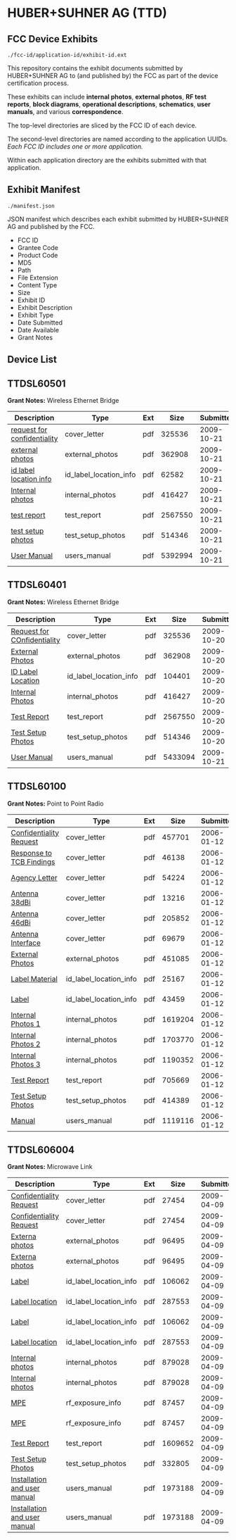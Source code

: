 # HUBER+SUHNER AG (TTD)
## FCC Device Exhibits

```
./fcc-id/application-id/exhibit-id.ext
```

This repository contains the exhibit documents submitted by HUBER+SUHNER AG to (and published by) the FCC as part of the device certification process.

These exhibits can include **internal photos**, **external photos**, **RF test reports**, **block diagrams**, **operational descriptions**, **schematics**, **user manuals**, and various **correspondence**.

The top-level directories are sliced by the FCC ID of each device.

The second-level directories are named according to the application UUIDs. *Each FCC ID includes one or more application.*

Within each application directory are the exhibits submitted with that application. 

## Exhibit Manifest

```
./manifest.json
```

JSON manifest which describes each exhibit submitted by HUBER+SUHNER AG and published by the FCC.

- FCC ID
- Grantee Code
- Product Code
- MD5
- Path
- File Extension
- Content Type
- Size
- Exhibit ID
- Exhibit Description
- Exhibit Type
- Date Submitted
- Date Available
- Grant Notes

## Device List
## TTDSL60501
**Grant Notes:** Wireless Ethernet Bridge

| Description | Type | Ext | Size | Submitted | Available |
| ----------- | ---- | --- | ---- | --------- | --------- |
| [request for confidentiality](TTDSL60501/04953f747ed2360164985311acad47e1/1186120.pdf) | cover_letter | pdf | 325536 | 2009-10-21 | 2009-10-21 |
| [external photos](TTDSL60501/04953f747ed2360164985311acad47e1/1186121.pdf) | external_photos | pdf | 362908 | 2009-10-21 | 2009-10-21 |
| [id label location info](TTDSL60501/04953f747ed2360164985311acad47e1/1186550.pdf) | id_label_location_info | pdf | 62582 | 2009-10-21 | 2009-10-21 |
| [Internal photos](TTDSL60501/04953f747ed2360164985311acad47e1/1186122.pdf) | internal_photos | pdf | 416427 | 2009-10-21 | 2009-10-21 |
| [test report](TTDSL60501/04953f747ed2360164985311acad47e1/1186124.pdf) | test_report | pdf | 2567550 | 2009-10-21 | 2009-10-21 |
| [test setup photos](TTDSL60501/04953f747ed2360164985311acad47e1/1186125.pdf) | test_setup_photos | pdf | 514346 | 2009-10-21 | 2009-10-21 |
| [User Manual](TTDSL60501/04953f747ed2360164985311acad47e1/1186553.pdf) | users_manual | pdf | 5392994 | 2009-10-21 | 2009-10-21 |
## TTDSL60401
**Grant Notes:** Wireless Ethernet Bridge

| Description | Type | Ext | Size | Submitted | Available |
| ----------- | ---- | --- | ---- | --------- | --------- |
| [Request for COnfidentiality](TTDSL60401/37ad168e4c291942ab8ddc1c94084be1/1186120.pdf) | cover_letter | pdf | 325536 | 2009-10-20 | 2009-10-21 |
| [External Photos](TTDSL60401/37ad168e4c291942ab8ddc1c94084be1/1186121.pdf) | external_photos | pdf | 362908 | 2009-10-20 | 2009-10-21 |
| [ID Label Location](TTDSL60401/37ad168e4c291942ab8ddc1c94084be1/1186123.pdf) | id_label_location_info | pdf | 104401 | 2009-10-20 | 2009-10-21 |
| [Internal Photos](TTDSL60401/37ad168e4c291942ab8ddc1c94084be1/1186122.pdf) | internal_photos | pdf | 416427 | 2009-10-20 | 2009-10-21 |
| [Test Report](TTDSL60401/37ad168e4c291942ab8ddc1c94084be1/1186124.pdf) | test_report | pdf | 2567550 | 2009-10-20 | 2009-10-21 |
| [Test Setup Photos](TTDSL60401/37ad168e4c291942ab8ddc1c94084be1/1186125.pdf) | test_setup_photos | pdf | 514346 | 2009-10-20 | 2009-10-21 |
| [User Manual](TTDSL60401/37ad168e4c291942ab8ddc1c94084be1/1186518.pdf) | users_manual | pdf | 5433094 | 2009-10-21 | 2009-10-21 |
## TTDSL60100
**Grant Notes:** Point to Point Radio

| Description | Type | Ext | Size | Submitted | Available |
| ----------- | ---- | --- | ---- | --------- | --------- |
| [Confidentiality Request](TTDSL60100/12cd0baf0d3f24e51e283fad48222079/619099.pdf) | cover_letter | pdf | 457701 | 2006-01-12 | 2006-01-12 |
| [Response to TCB Findings](TTDSL60100/12cd0baf0d3f24e51e283fad48222079/619100.pdf) | cover_letter | pdf | 46138 | 2006-01-12 | 2006-01-12 |
| [Agency Letter](TTDSL60100/12cd0baf0d3f24e51e283fad48222079/619101.pdf) | cover_letter | pdf | 54224 | 2006-01-12 | 2006-01-12 |
| [Antenna 38dBi](TTDSL60100/12cd0baf0d3f24e51e283fad48222079/619102.pdf) | cover_letter | pdf | 13216 | 2006-01-12 | 2006-01-12 |
| [Antenna 46dBi](TTDSL60100/12cd0baf0d3f24e51e283fad48222079/619103.pdf) | cover_letter | pdf | 205852 | 2006-01-12 | 2006-01-12 |
| [Antenna Interface](TTDSL60100/12cd0baf0d3f24e51e283fad48222079/619104.pdf) | cover_letter | pdf | 69679 | 2006-01-12 | 2006-01-12 |
| [External Photos](TTDSL60100/12cd0baf0d3f24e51e283fad48222079/619095.pdf) | external_photos | pdf | 451085 | 2006-01-12 | 2006-01-12 |
| [Label Material](TTDSL60100/12cd0baf0d3f24e51e283fad48222079/619063.pdf) | id_label_location_info | pdf | 25167 | 2006-01-12 | 2006-01-12 |
| [Label](TTDSL60100/12cd0baf0d3f24e51e283fad48222079/619064.pdf) | id_label_location_info | pdf | 43459 | 2006-01-12 | 2006-01-12 |
| [Internal Photos 1](TTDSL60100/12cd0baf0d3f24e51e283fad48222079/619065.pdf) | internal_photos | pdf | 1619204 | 2006-01-12 | 2006-01-12 |
| [Internal Photos 2](TTDSL60100/12cd0baf0d3f24e51e283fad48222079/619066.pdf) | internal_photos | pdf | 1703770 | 2006-01-12 | 2006-01-12 |
| [Internal Photos 3](TTDSL60100/12cd0baf0d3f24e51e283fad48222079/619067.pdf) | internal_photos | pdf | 1190352 | 2006-01-12 | 2006-01-12 |
| [Test Report](TTDSL60100/12cd0baf0d3f24e51e283fad48222079/619071.pdf) | test_report | pdf | 705669 | 2006-01-12 | 2006-01-12 |
| [Test Setup Photos](TTDSL60100/12cd0baf0d3f24e51e283fad48222079/619097.pdf) | test_setup_photos | pdf | 414389 | 2006-01-12 | 2006-01-12 |
| [Manual](TTDSL60100/12cd0baf0d3f24e51e283fad48222079/619098.pdf) | users_manual | pdf | 1119116 | 2006-01-12 | 2006-01-12 |
## TTDSL606004
**Grant Notes:** Microwave Link

| Description | Type | Ext | Size | Submitted | Available |
| ----------- | ---- | --- | ---- | --------- | --------- |
| [Confidentiality Request](TTDSL606004/8c450cb6cbc15d4dd691816882b3bbdc/1093687.pdf) | cover_letter | pdf | 27454 | 2009-04-09 | 2009-04-09 |
| [Confidentiality Request](TTDSL606004/8c450cb6cbc15d4dd691816882b3bbdc/1093687.pdf) | cover_letter | pdf | 27454 | 2009-04-09 | 2009-04-09 |
| [Externa photos](TTDSL606004/8c450cb6cbc15d4dd691816882b3bbdc/1093678.pdf) | external_photos | pdf | 96495 | 2009-04-09 | 2009-04-09 |
| [Externa photos](TTDSL606004/8c450cb6cbc15d4dd691816882b3bbdc/1093678.pdf) | external_photos | pdf | 96495 | 2009-04-09 | 2009-04-09 |
| [Label](TTDSL606004/8c450cb6cbc15d4dd691816882b3bbdc/1093681.pdf) | id_label_location_info | pdf | 106062 | 2009-04-09 | 2009-04-09 |
| [Label location](TTDSL606004/8c450cb6cbc15d4dd691816882b3bbdc/1093682.pdf) | id_label_location_info | pdf | 287553 | 2009-04-09 | 2009-04-09 |
| [Label](TTDSL606004/8c450cb6cbc15d4dd691816882b3bbdc/1093681.pdf) | id_label_location_info | pdf | 106062 | 2009-04-09 | 2009-04-09 |
| [Label location](TTDSL606004/8c450cb6cbc15d4dd691816882b3bbdc/1093682.pdf) | id_label_location_info | pdf | 287553 | 2009-04-09 | 2009-04-09 |
| [Internal photos](TTDSL606004/8c450cb6cbc15d4dd691816882b3bbdc/1093680.pdf) | internal_photos | pdf | 879028 | 2009-04-09 | 2009-04-09 |
| [Internal photos](TTDSL606004/8c450cb6cbc15d4dd691816882b3bbdc/1093680.pdf) | internal_photos | pdf | 879028 | 2009-04-09 | 2009-04-09 |
| [MPE](TTDSL606004/8c450cb6cbc15d4dd691816882b3bbdc/1093683.pdf) | rf_exposure_info | pdf | 87457 | 2009-04-09 | 2009-04-09 |
| [MPE](TTDSL606004/8c450cb6cbc15d4dd691816882b3bbdc/1093683.pdf) | rf_exposure_info | pdf | 87457 | 2009-04-09 | 2009-04-09 |
| [Test Report](TTDSL606004/8c450cb6cbc15d4dd691816882b3bbdc/1093698.pdf) | test_report | pdf | 1609652 | 2009-04-09 | 2009-04-09 |
| [Test Setup Photos](TTDSL606004/8c450cb6cbc15d4dd691816882b3bbdc/1093699.pdf) | test_setup_photos | pdf | 332805 | 2009-04-09 | 2009-04-09 |
| [Installation and user manual](TTDSL606004/8c450cb6cbc15d4dd691816882b3bbdc/1093679.pdf) | users_manual | pdf | 1973188 | 2009-04-09 | 2009-04-09 |
| [Installation and user manual](TTDSL606004/8c450cb6cbc15d4dd691816882b3bbdc/1093679.pdf) | users_manual | pdf | 1973188 | 2009-04-09 | 2009-04-09 |

